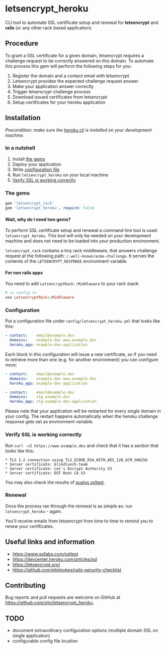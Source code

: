 # letsencrypt_heroku

CLI tool to automate SSL certificate setup and renewal for **letsencrypt** and **rails** (or any other rack based application).

## Procedure

To grant a SSL certificate for a given domain, letsencrypt requires a challenge
request to be correctly answered on this domain. To automate this process this gem will perform the following steps for you:

1. Register the domain and a contact email with letsencrypt
1. Letsencrypt provides the expected challenge request answer
1. Make your application answer correctly
1. Trigger letsencrypt challenge process
1. Download issued certificates from letsencrypt
1. Setup certificates for your heroku application

## Installation

_Precondition: make sure the [heroku cli](https://devcenter.heroku.com/articles/heroku-cli) is installed on your development machine._

### In a nutshell

1. Install [the gems](#the-gems)
2. Deploy your application
3. Write [configuration file](#configuration)
4. Run `letsencrypt_heroku` on your local machine
5. [Verify SSL is working correctly](#verify-ssl-is-working-correctly)

### The gems

```ruby
gem 'letsencrypt_rack'
gem 'letsencrypt_heroku', require: false
```

#### Wait, why do I need two gems?

To perform SSL certificate setup and renewal a command line tool is used: `letsencrypt_heroku`. This tool will only be needed on your development machine and does not need to be loaded into your production environment.

`letsencrypt_rack` contains a tiny rack middleware, that answers challenge request at the following path: `/.well-known/acme-challenge`. It serves the contents of the `LETSENCRYPT_RESPONSE` environment variable.

#### For non rails apps

You need to add `LetsencryptRack::Middleware` to your rack stack:

```ruby
# in config.ru
use LetsencryptRack::Middleware
```

### Configuration

Put a configuration file under `config/letsencrypt_heroku.yml` that looks like this:

```yml
- contact:    email@example.dev
  domains:    example.dev www.example.dev
  heroku_app: example-dev-application
```

Each block in this configuration will issue a new certificate, so if you need to retrieve more than one (e.g. for another environment) you can configure more:

```yml
- contact:    email@example.dev
  domains:    example.dev www.example.dev
  heroku_app: example-dev-application

- contact:    email@example.dev
  domains:    stg.example.dev
  heroku_app: stg-example-dev-application
```

Please note that your application will be restarted for every single domain in your config. The restart happens automatically when the heroku challenge response gets set as environment variable.


### Verify SSL is working correctly

Run `curl -vI https://www.example.dev` and check that it has a section that looks like this:

```
* TLS 1.2 connection using TLS_ECDHE_RSA_WITH_AES_128_GCM_SHA256
* Server certificate: blindlunch.team
* Server certificate: Let's Encrypt Authority X3
* Server certificate: DST Root CA X3
```

You may also check the results of [qualys ssltest](https://www.ssllabs.com/ssltest).

### Renewal

Once the process ran through the renewal is as simple as: run `letsencrypt_heroku` - again.

You'll receive emails from letsencrypt from time to time to remind you to renew your certificates.


## Useful links and information

* https://www.ssllabs.com/ssltest
* https://devcenter.heroku.com/articles/ssl
* https://letsencrypt.org/
* https://github.com/eliotsykes/rails-security-checklist


## Contributing

Bug reports and pull requests are welcome on GitHub at https://github.com/xijo/letsencrypt_heroku.


## TODO

- document extraordinary configuration options (multiple domain SSL on single application)
- configurable config file location
